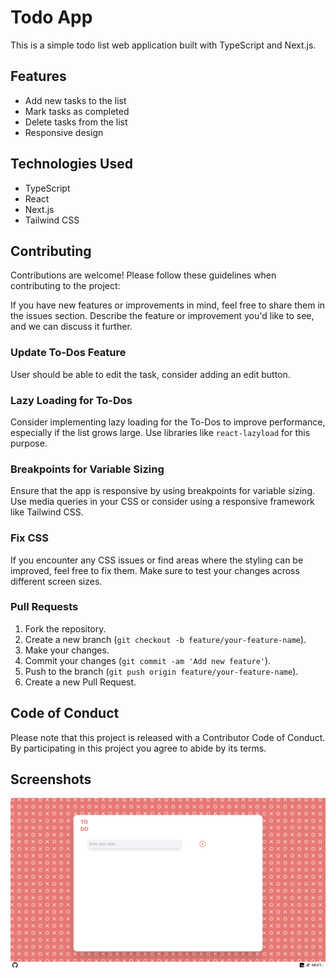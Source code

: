 # Todo App

This is a simple todo list web application built with TypeScript and Next.js.

## Features

- Add new tasks to the list
- Mark tasks as completed
- Delete tasks from the list
- Responsive design

## Technologies Used

- TypeScript
- React
- Next.js
- Tailwind CSS

## Contributing

Contributions are welcome! Please follow these guidelines when contributing to the project:

If you have new features or improvements in mind, feel free to share them in the issues section. Describe the feature or improvement you'd like to see, and we can discuss it further.


### Update To-Dos Feature

User should be able to edit the task, consider adding an edit button. 

### Lazy Loading for To-Dos

Consider implementing lazy loading for the To-Dos to improve performance, especially if the list grows large. Use libraries like `react-lazyload` for this purpose.

### Breakpoints for Variable Sizing

Ensure that the app is responsive by using breakpoints for variable sizing. Use media queries in your CSS or consider using a responsive framework like Tailwind CSS.

### Fix CSS

If you encounter any CSS issues or find areas where the styling can be improved, feel free to fix them. Make sure to test your changes across different screen sizes.

### Pull Requests

1. Fork the repository.
2. Create a new branch (`git checkout -b feature/your-feature-name`).
3. Make your changes.
4. Commit your changes (`git commit -am 'Add new feature'`).
5. Push to the branch (`git push origin feature/your-feature-name`).
6. Create a new Pull Request.

## Code of Conduct

Please note that this project is released with a Contributor Code of Conduct. By participating in this project you agree to abide by its terms.

## Screenshots

![Screenshot 1](/SS1.png)

